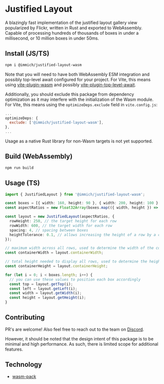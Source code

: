 # Justified Layout

A blazingly fast implementation of the justified layout gallery view popularized by Flickr, written in Rust and exported to WebAssembly. Capable of processing hundreds of thousands of boxes in under a millisecond, or 10 million boxes in under 50ms.

## Install (JS/TS)

```bash
npm i @immich/justified-layout-wasm
```

Note that you will need to have both WebAssembly ESM integration and possibly top-level await configured for your project. For Vite, this means using [vite-plugin-wasm](https://www.npmjs.com/package/vite-plugin-wasm) and possibly [vite-plugin-top-level-await](https://www.npmjs.com/package/vite-plugin-top-level-await).

Additionally, you should exclude this package from dependency optimization as it may interfere with the initialization of the Wasm module. For Vite, this means using the `optimizeDeps.exclude` field in `vite.config.js`:
```js
...
optimizeDeps: {
  exclude: ['@immich/justified-layout-wasm'],
},
...
```

Usage as a native Rust library for non-Wasm targets is not yet supported.

## Build (WebAssembly)

```bash
npm run build
```

## Usage (TS)

```ts
import { JustifiedLayout } from '@immich/justified-layout-wasm';

const boxes = [{ width: 160, height: 90 }, { width: 200, height: 100 }, { width: 90, height: 160 }];
const aspectRatios = new Float32Array(boxes.map(({ width, height }) => width / height));

const layout = new JustifiedLayout(aspectRatios, {
  rowHeight: 250, // the target height for each row
  rowWidth: 600, // the target width for each row
  spacing: 4, // spacing between boxes
  heightTolerance: 0.1, // allows increasing the height of a row by a certain percentage (10% here) when it doesn't fill the target row width at the target height
});

// maximum width across all rows, used to determine the width of the component containing these rows
const containerWidth = layout.containerWidth;

// total height needed to display all rows, used to determine the height of the component containing these rows
const containerHeight = layout.containerHeight;

for (let i = 0; i < boxes.length; i++) {
  // you can use these values to position each box accordingly
  const top = layout.getTop(i);
  const left = layout.getLeft(i);
  const width = layout.getWidth(i);
  const height = layout.getHeight(i);
}
```

## Contributing

PR's are welcome! Also feel free to reach out to the team on [Discord](https://discord.immich.app).

However, it should be noted that the design intent of this package is to be minimal and high performance. As such, there is limited scope for additional features.

## Technology
- [wasm-pack](https://rustwasm.github.io/docs/wasm-pack/introduction.html)
